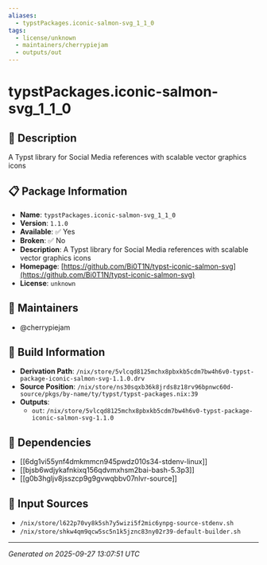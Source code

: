 ```yaml
---
aliases:
  - typstPackages.iconic-salmon-svg_1_1_0
tags:
  - license/unknown
  - maintainers/cherrypiejam
  - outputs/out
---
```


# typstPackages.iconic-salmon-svg_1_1_0

## 📝 Description

A Typst library for Social Media references with scalable vector graphics icons

## 📋 Package Information

- **Name**: `typstPackages.iconic-salmon-svg_1_1_0`
- **Version**: `1.1.0`
- **Available**: ✅ Yes
- **Broken**: ✅ No
- **Description**: A Typst library for Social Media references with scalable vector graphics icons
- **Homepage**: [https://github.com/Bi0T1N/typst-iconic-salmon-svg](https://github.com/Bi0T1N/typst-iconic-salmon-svg)
- **License**: `unknown`
## 👥 Maintainers

- @cherrypiejam


## 🔧 Build Information

- **Derivation Path**: `/nix/store/5vlcqd8125mchx8pbxkb5cdm7bw4h6v0-typst-package-iconic-salmon-svg-1.1.0.drv`
- **Source Position**: `/nix/store/ns30sqxb36k8jrds8z18rv96bpnwc60d-source/pkgs/by-name/ty/typst/typst-packages.nix:39`
- **Outputs**:
  - `out`:  `/nix/store/5vlcqd8125mchx8pbxkb5cdm7bw4h6v0-typst-package-iconic-salmon-svg-1.1.0`

## 🔗 Dependencies

- [[6dg1vi55ynf4dmkmmcn945pwdz010s34-stdenv-linux]]
- [[bjsb6wdjykafnkixq156qdvmxhsm2bai-bash-5.3p3]]
- [[g0b3hgljv8jsszcp9g9gvwqbbv07nlvr-source]]

## 📁 Input Sources

- `/nix/store/l622p70vy8k5sh7y5wizi5f2mic6ynpg-source-stdenv.sh`
- `/nix/store/shkw4qm9qcw5sc5n1k5jznc83ny02r39-default-builder.sh`

---
*Generated on 2025-09-27 13:07:51 UTC*
